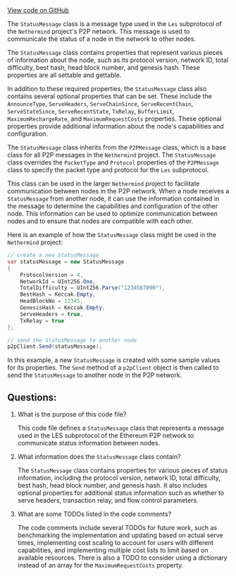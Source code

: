 [View code on GitHub](https://github.com/nethermindeth/nethermind/Nethermind.Network/P2P/Subprotocols/Les/Messages/StatusMessage.cs)

The `StatusMessage` class is a message type used in the `Les` subprotocol of the `Nethermind` project's P2P network. This message is used to communicate the status of a node in the network to other nodes. 

The `StatusMessage` class contains properties that represent various pieces of information about the node, such as its protocol version, network ID, total difficulty, best hash, head block number, and genesis hash. These properties are all settable and gettable. 

In addition to these required properties, the `StatusMessage` class also contains several optional properties that can be set. These include the `AnnounceType`, `ServeHeaders`, `ServeChainSince`, `ServeRecentChain`, `ServeStateSince`, `ServeRecentState`, `TxRelay`, `BufferLimit`, `MaximumRechargeRate`, and `MaximumRequestCosts` properties. These optional properties provide additional information about the node's capabilities and configuration. 

The `StatusMessage` class inherits from the `P2PMessage` class, which is a base class for all P2P messages in the `Nethermind` project. The `StatusMessage` class overrides the `PacketType` and `Protocol` properties of the `P2PMessage` class to specify the packet type and protocol for the `Les` subprotocol. 

This class can be used in the larger `Nethermind` project to facilitate communication between nodes in the P2P network. When a node receives a `StatusMessage` from another node, it can use the information contained in the message to determine the capabilities and configuration of the other node. This information can be used to optimize communication between nodes and to ensure that nodes are compatible with each other. 

Here is an example of how the `StatusMessage` class might be used in the `Nethermind` project:

```csharp
// create a new StatusMessage
var statusMessage = new StatusMessage
{
    ProtocolVersion = 4,
    NetworkId = UInt256.One,
    TotalDifficulty = UInt256.Parse("1234567890"),
    BestHash = Keccak.Empty,
    HeadBlockNo = 12345,
    GenesisHash = Keccak.Empty,
    ServeHeaders = true,
    TxRelay = true
};

// send the StatusMessage to another node
p2pClient.Send(statusMessage);
```

In this example, a new `StatusMessage` is created with some sample values for its properties. The `Send` method of a `p2pClient` object is then called to send the `StatusMessage` to another node in the P2P network.
## Questions: 
 1. What is the purpose of this code file?
    
    This code file defines a `StatusMessage` class that represents a message used in the LES subprotocol of the Ethereum P2P network to communicate status information between nodes.

2. What information does the `StatusMessage` class contain?
    
    The `StatusMessage` class contains properties for various pieces of status information, including the protocol version, network ID, total difficulty, best hash, head block number, and genesis hash. It also includes optional properties for additional status information such as whether to serve headers, transaction relay, and flow control parameters.

3. What are some TODOs listed in the code comments?
    
    The code comments include several TODOs for future work, such as benchmarking the implementation and updating based on actual serve times, implementing cost scaling to account for users with different capabilities, and implementing multiple cost lists to limit based on available resources. There is also a TODO to consider using a dictionary instead of an array for the `MaximumRequestCosts` property.